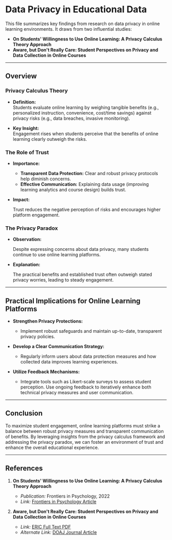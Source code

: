 # Data Privacy in Educational Data

This file summarizes key findings from research on data privacy in online learning environments.
It draws from two influential studies:

- **On Students' Willingness to Use Online Learning:
   A Privacy Calculus Theory Approach**  
- **Aware, but Don't Really Care: Student
   Perspectives on Privacy and
   Data Collection in Online Courses**

---

## Overview

### Privacy Calculus Theory

- **Definition:**  
  Students evaluate online learning by weighing tangible benefits
  (e.g., personalized instruction, convenience, cost/time savings)
   against privacy risks (e.g., data breaches, invasive monitoring).
  
- **Key Insight:**  
  Engagement rises when students perceive that the benefits of
   online learning clearly outweigh the risks.

### The Role of Trust

- **Importance:**  
  - **Transparent Data Protection:** Clear and robust
     privacy protocols help diminish concerns.  
  -  **Effective Communication:** Explaining data usage
    (improving learning analytics and course design) builds trust.
  
- **Impact:**
  
  Trust reduces the negative perception of
   risks and encourages higher platform engagement.

### The Privacy Paradox

- **Observation:**
  
  Despite expressing concerns about data privacy,
   many students continue to use online learning platforms.
  
- **Explanation:**
  
  The practical benefits and established trust
  often outweigh stated privacy worries,
   leading to steady engagement.

---

## Practical Implications for Online Learning Platforms

- **Strengthen Privacy Protections:**  
  - Implement robust safeguards and maintain
     up-to-date, transparent privacy policies.
  
- **Develop a Clear Communication Strategy:**  
  - Regularly inform users about data protection
     measures and how collected data improves
    learning experiences.
  
- **Utilize Feedback Mechanisms:**  
  - Integrate tools such as Likert-scale surveys to assess student perception.
    Use ongoing feedback to iteratively enhance both
     technical privacy measures and user communication.

---

## Conclusion

To maximize student engagement, online learning
platforms must strike a balance between robust privacy measures
and transparent communication of benefits.
By leveraging insights from the privacy calculus
framework and addressing the privacy paradox,
we can foster an environment
of trust and enhance the overall educational experience.

---

## References

1. **On Students' Willingness to Use Online Learning: A Privacy Calculus Theory Approach**  
   - *Publication:* Frontiers in Psychology, 2022  
   - *Link:* [Frontiers in Psychology Article](https://www.frontiersin.org/journals/psychology/articles/10.3389/fpsyg.2022.880261/full)

2. **Aware, but Don't Really Care: Student Perspectives on Privacy and Data Collection in Online Courses**  
   - *Link:* [ERIC Full Text PDF](https://files.eric.ed.gov/fulltext/EJ1247149.pdf)  
   - *Alternate Link:* [DOAJ Journal Article](https://doaj.org/article/4de5e21e31bb43aea63017f82e8b150d)
